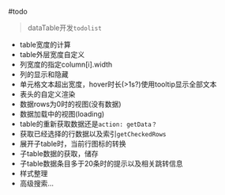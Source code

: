 #todo

> dataTable开发`todolist`

+ table宽度的计算
+ table外层宽度自定义
+ 列宽度的指定column[i].width
+ 列的显示和隐藏
+ 单元格文本超出宽度，hover时长(>1s?)使用tooltip显示全部文本
+ 表头的自定义渲染
+ 数据rows为0时的视图(没有数据)
+ 数据加载中的视图(loading)
+ table的重新获取数据还是`action: getData？`
+ 获取已经选择的行数据以及索引`getCheckedRows`
+ 展开子table时，当前行图标的转换
+ 子table数据的获取，储存
+ 子table数据条目多于20条时的提示以及相关跳转信息
+ 样式整理
+ 高级搜索...
